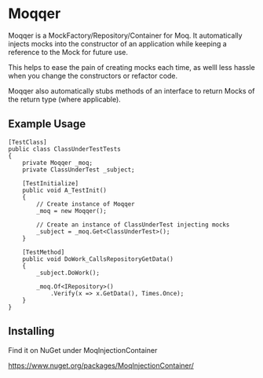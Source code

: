# Moqqer

Moqqer is a MockFactory/Repository/Container for Moq. It automatically injects mocks into the constructor of an application while keeping a reference to the Mock for future use.

This helps to ease the pain of creating mocks each time, as welll less hassle when you change the constructors or refactor code.

Moqqer also automatically stubs methods of an interface to return Mocks of the return type (where applicable).

## Example Usage

    [TestClass]
    public class ClassUnderTestTests
    {
        private Moqqer _moq;
        private ClassUnderTest _subject;

        [TestInitialize]
        public void A_TestInit()
        {
            // Create instance of Moqqer
            _moq = new Moqqer();
            
            // Create an instance of ClassUnderTest injecting mocks
            _subject = _moq.Get<ClassUnderTest>();
        }

        [TestMethod]
        public void DoWork_CallsRepositoryGetData()
        {
            _subject.DoWork();

            _moq.Of<IRepository>()
                .Verify(x => x.GetData(), Times.Once);
        }
    }

## Installing

Find it on NuGet under MoqInjectionContainer

https://www.nuget.org/packages/MoqInjectionContainer/

